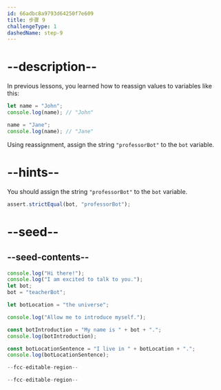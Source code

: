 ```yaml
---
id: 66adbc8a9793d64250f7e609
title: 步骤 9
challengeType: 1
dashedName: step-9
---
```


# --description--

In previous lessons, you learned how to reassign values to variables like this:

```js
let name = "John";
console.log(name); // "John"

name = "Jane";
console.log(name); // "Jane"
```

Using reassignment, assign the string `"professorBot"` to the `bot` variable.

# --hints--

You should assign the string `"professorBot"` to the `bot` variable.

```js
assert.strictEqual(bot, "professorBot");
```

# --seed--

## --seed-contents--

```js
console.log("Hi there!");
console.log("I am excited to talk to you.");
let bot;
bot = "teacherBot";

let botLocation = "the universe";

console.log("Allow me to introduce myself.");

const botIntroduction = "My name is " + bot + ".";
console.log(botIntroduction);

const botLocationSentence = "I live in " + botLocation + ".";
console.log(botLocationSentence);

--fcc-editable-region--

--fcc-editable-region--
```
